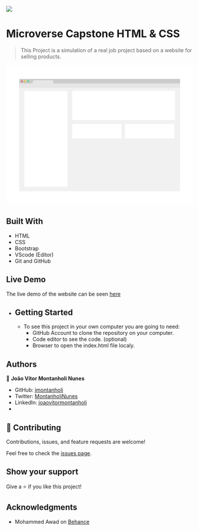 ![](https://img.shields.io/badge/Microverse-blueviolet)

# Microverse Capstone HTML & CSS 

> This Project is a simulation of a real job project based on a website for selling products.

![screenshot](./app_screenshot.png)

## Built With

- HTML
- CSS
- Bootstrap
- VScode (Editor)
- Git and GitHub

## Live Demo

The live demo of the website can be seen [here](https://livedemo.com)


* ## Getting Started
  * To see this project in your own computer you are going to need:
    * GitHub Account to clone the repository on your computer.
    * Code editor to see the code. (optional)
    * Browser to open the index.html file localy. 


## Authors

👤 **João Vítor Montanholi Nunes**

- GitHub: [jmontanholi](https://github.com/jmontanholi)
- Twitter: [MontanholiNunes](https://twitter.com/MontanholiNunes)
- LinkedIn: [joaovitormontanholi](https://www.linkedin.com/in/joaovitormontanholi/)
- 
## 🤝 Contributing

Contributions, issues, and feature requests are welcome!

Feel free to check the [issues page](https://github.com/jmontanholi/MicroverseCapstoneHTML/issues).

## Show your support

Give a ⭐️ if you like this project!

## Acknowledgments

- Mohammed Awad on [Behance](https://www.behance.net/gallery/24796463/ZATTIX)
